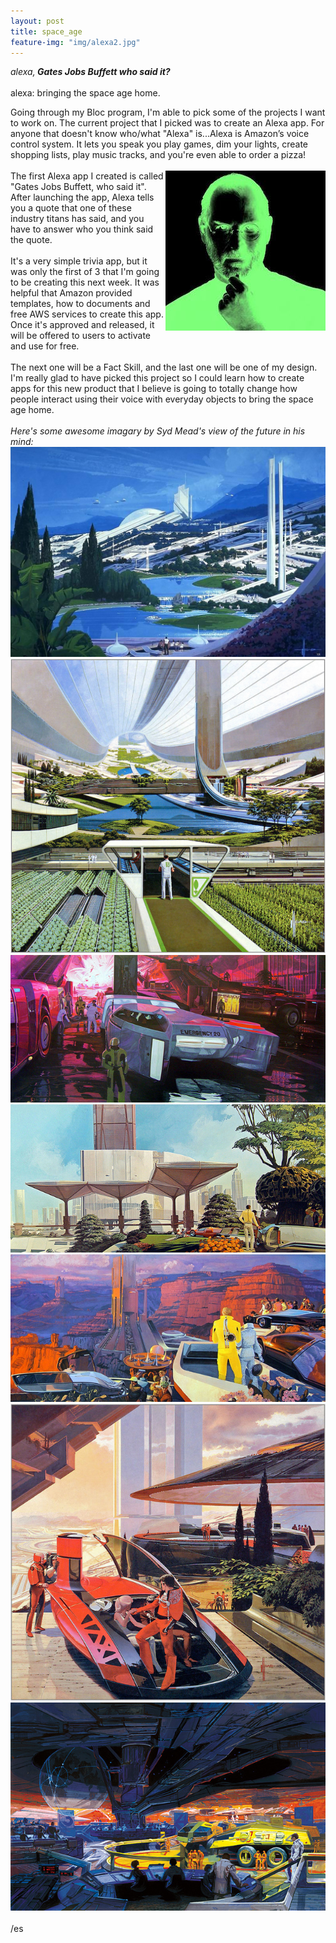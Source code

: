 ```yaml
---
layout: post
title: space_age
feature-img: "img/alexa2.jpg"
---
```


<em>alexa,<strong> Gates Jobs Buffett who said it?</strong></em> 
<br>
<br>
alexa: bringing the space age home.

Going through my Bloc program, I'm able to pick some of the projects I want to work on. The current
project that I picked was to create an Alexa app. For anyone that doesn't know who/what "Alexa" is...Alexa
is Amazon’s voice control system. It lets you speak you play games, dim your lights, create shopping lists, play music tracks,
and you're even able to order a pizza!
<br>
<br>
<img src="/img/jobs_half.jpg" align="right">
The first Alexa app I created is called "Gates Jobs Buffett, who said it". After launching the app,
Alexa tells you a quote that one of these industry titans has said, and you have to answer who you 
think said the quote.
<br>
<br>
It's a very simple trivia app, but it was only the first of 3 that I'm going to be creating this next week. It
was helpful that Amazon provided templates, how to documents and free AWS services to create this app. Once it's 
approved and released, it will be offered to users to activate and use for free.
<br>
<br>
The next one will be a Fact Skill, and the last one will be one of my design. I'm really glad to have 
picked this project so I could learn how to create apps for this new product that I believe is going to
totally change how people interact using their voice with everyday objects to bring the space age home.
<br>
<br>
<em>Here's some awesome imagary by Syd Mead's view of the future in his mind:</em>
<br>
<img src="/img/syd_mead-original.jpg">
<img src="/img/original1.jpg">
<img src="/img/original3.jpg">
<img src="/img/original4.jpg">
<img src="/img/original5.jpg">
<img src="/img/original6.jpg">
<img src="/img/original2.jpg">
<br>
<br>
/es